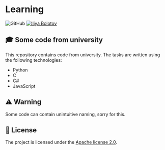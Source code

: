 # Learning

![GitHub](https://img.shields.io/github/license/I-Atlas/learning?style=flat-square)
[![Iliya Bolotov](https://img.shields.io/badge/iliya-bolotov-%23ff6f61?style=flat-square&logo=appveyor)](https://github.com/I-Atlas)

## 🎓 Some code from university

This repository contains code from university. The tasks are written using the following technologies:

- Python
- C
- C#
- JavaScript

## ⚠️ Warning

Some code can contain unintuitive naming, sorry for this.

## 📄 License

The project is licensed under the [Apache license 2.0](https://github.com/I-Atlas/learning/blob/master/LICENSE).
